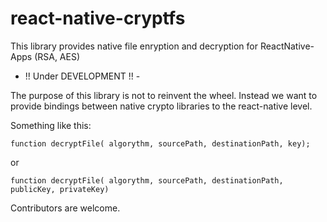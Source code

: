# react-native-cryptfs
This library provides native file enryption and decryption for ReactNative-Apps (RSA, AES)


- !! Under DEVELOPMENT !! -

The purpose of this library is not to reinvent the wheel. Instead we want to provide bindings between native crypto libraries to the react-native level.

Something like this:

```
function decryptFile( algorythm, sourcePath, destinationPath, key);
```
or
```
function decryptFile( algorythm, sourcePath, destinationPath, publicKey, privateKey)
```

Contributors are welcome.
